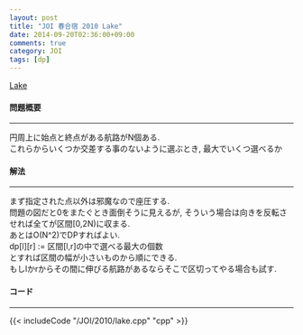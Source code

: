 ```yaml
---
layout: post
title: "JOI 春合宿 2010 Lake"
date: 2014-09-20T02:36:00+09:00
comments: true
category: JOI
tags: [dp]
---
```


[Lake](http://joisc2010.contest.atcoder.jp/tasks/joisc2010_lake)

#### 問題概要

****

円周上に始点と終点がある航路がN個ある.  
これらからいくつか交差する事のないように選ぶとき, 最大でいくつ選べるか


#### 解法

****

まず指定された点以外は邪魔なので座圧する.  
問題の図だと0をまたぐとき面倒そうに見えるが, そういう場合は向きを反転させれば全てが区間[0,2N)に収まる.  
あとはO(N^2)でDPすればよい.  
dp\[l\]\[r\] := 区間\[l,r\]の中で選べる最大の個数  
とすれば区間の幅が小さいものから順にできる.  
もしlかrからその間に伸びる航路があるならそこで区切ってやる場合も試す.

#### コード

****

{{< includeCode "/JOI/2010/lake.cpp" "cpp" >}}
